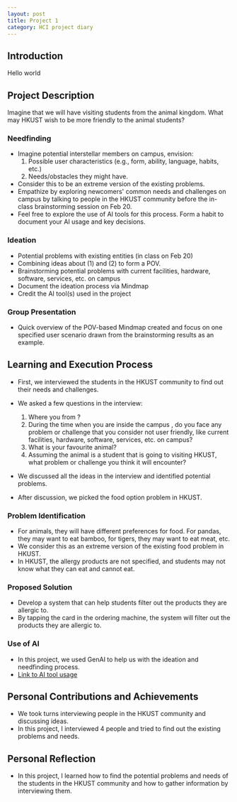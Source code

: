 ```yaml
---
layout: post
title: Project 1
category: HCI project diary
---
```


## Introduction

Hello world

## Project Description

Imagine that we will have visiting students from the animal kingdom. What may HKUST wish to be more friendly to the animal students?

### Needfinding

- Imagine potential interstellar members on campus, envision:
  1. Possible user characteristics (e.g., form, ability, language, habits, etc.)
  2. Needs/obstacles they might have.
- Consider this to be an extreme version of the existing problems.
- Empathize by exploring newcomers' common needs and challenges on campus by talking to people in the HKUST community before the in-class brainstorming session on Feb 20.
- Feel free to explore the use of AI tools for this process. Form a habit to document your AI usage and key decisions.

### Ideation

- Potential problems with existing entities (in class on Feb 20)
- Combining ideas about (1) and (2) to form a POV.
- Brainstorming potential problems with current facilities, hardware, software, services, etc. on campus
- Document the ideation process via Mindmap
- Credit the AI tool(s) used in the project

### Group Presentation

- Quick overview of the POV-based Mindmap created and focus on one specified user scenario drawn from the brainstorming results as an example.

## Learning and Execution Process

- First, we interviewed the students in the HKUST community to find out their needs and challenges.
- We asked a few questions in the interview:
    1. Where you from ?
    2. During the time when you are inside the campus , do you face any problem or challenge that you consider not user friendly, like current facilities, hardware, software, services, etc. on campus?
    3. What is your favourite animal?
    4. Assuming the animal is a student that is going to visiting HKUST, what problem or challenge you think it will encounter?

- We discussed all the ideas in the interview and identified potential problems.
- After discussion, we picked the food option problem in HKUST.

### Problem Identification

- For animals, they will have different preferences for food. For pandas, they may want to eat bamboo, for tigers, they may want to eat meat, etc.
- We consider this as an extreme version of the existing food problem in HKUST.
- In HKUST, the allergy products are not specified, and students may not know what they can eat and cannot eat.

### Proposed Solution

- Develop a system that can help students filter out the products they are allergic to.
- By tapping the card in the ordering machine, the system will filter out the products they are allergic to.

### Use of AI

- In this project, we used GenAI to help us with the ideation and needfinding process.
- [Link to AI tool usage](https://poe.com/s/XSybo2bJeBpY2mAuW81b)

## Personal Contributions and Achievements

- We took turns interviewing people in the HKUST community and discussing ideas.
- In this project, I interviewed 4 people and tried to find out the existing problems and needs.

## Personal Reflection

- In this project, I learned how to find the potential problems and needs of the students in the HKUST community and how to gather information by interviewing them.



